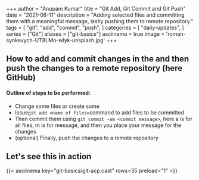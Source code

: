 +++
author = "Anupam Kumar"
title = "Git Add, Git Commit and Git Push"
date = "2021-06-11"
description = "Adding selected files and committing them with a meaningful message, lastly pushing them to remote repository."
tags = [
    "git",
    "add",
    "commit",
    "push",
]
categories = [
    "daily-updates",
]
series = ["Git"]
aliases = ["git-basics"]
asciinema = true
image = 'roman-synkevych-UT8LMo-wlyk-unsplash.jpg'
+++

## How to add and commit changes in the and then push the changes to a remote repository (here GitHub)

#### Outline of steps to be performed:
* Change some files or create some
* Issue``` git add <name of files> ```command to add files to be committed
* Then commit them using ``` git commit -am <commit message> ```, here a is for all files, m is for message, and then you place your message for the changes
* (optional) Finally, push the changes to a remote repository

## Let's see this in action

{{< asciinema key="git-basics/git-acp.cast" rows=35 preload="1" >}}
